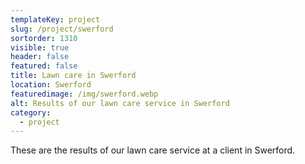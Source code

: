 ```yaml
---
templateKey: project
slug: /project/swerford
sortorder: 1310
visible: true
header: false
featured: false
title: Lawn care in Swerford
location: Swerford
featuredimage: /img/swerford.webp
alt: Results of our lawn care service in Swerford
category:
  - project
---
```

These are the results of our lawn care service at a client in Swerford.


